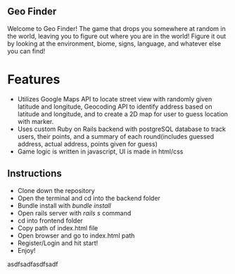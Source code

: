 ## Geo Finder

Welcome to Geo Finder! The game that drops you somewhere at random in the world, leaving you to figure out where you are in the world! Figure it out by looking at the environment, biome, signs, language, and whatever else you can find! 

# Features

- Utilizes Google Maps API to locate street view with randomly given latitude and longitude, Geocoding API to identify address based on latitude and longitude, and to create a 2D map for user to guess location with marker.
- Uses custom Ruby on Rails backend with postgreSQL database to track users, their points, and a summary of each round(includes guessed address, actual address, points given for guess)
- Game logic is written in javascript, UI is made in html/css

## Instructions

- Clone down the repository
- Open the terminal and cd into the backend folder
- Bundle install with *bundle install*
- Open rails server with *rails s* command
- cd into frontend folder
- Copy path of index.html file
- Open browser and go to index.html path  
- Register/Login and hit start! 
- Enjoy!

asdfsadfasdfsadf



